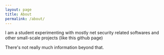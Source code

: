 ```yaml
---
layout: page
title: About
permalink: /about/
---
```


I am a student experimenting with mostly net security related softwares and other small-scale projects (like this github page)

There's not really much information beyond that.
